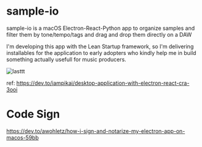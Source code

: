 # sample-io

sample-io is a macOS Electron-React-Python app to organize samples and filter them by tone/tempo/tags and drag and drop them directly on a DAW

I'm developing this app with the Lean Startup framework, so I'm delivering installables for the application to early adopters who kindly help me in build something actually usefull for music producers.

![lasttt](https://user-images.githubusercontent.com/71053967/157513871-f96238cc-82ed-41b6-9746-888a825b2e29.gif)


ref: https://dev.to/iampikai/desktop-application-with-electron-react-cra-3ooi

# Code Sign

https://dev.to/awohletz/how-i-sign-and-notarize-my-electron-app-on-macos-59bb
